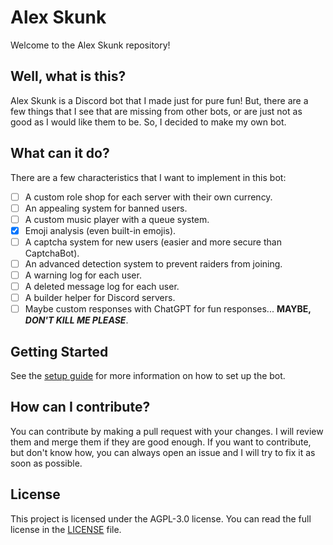# Alex Skunk
Welcome to the Alex Skunk repository!

## Well, what is this?
Alex Skunk is a Discord bot that I made just for pure fun!
But, there are a few things that I see that are missing from other bots, or
are just not as good as I would like them to be. So, I decided to make my own
bot.

## What can it do?
There are a few characteristics that I want to implement in this bot:
- [ ] A custom role shop for each server with their own currency.
- [ ] An appealing system for banned users.
- [ ] A custom music player with a queue system.
- [x] Emoji analysis (even built-in emojis).
- [ ] A captcha system for new users (easier and more secure than CaptchaBot).
- [ ] An advanced detection system to prevent raiders from joining.
- [ ] A warning log for each user.
- [ ] A deleted message log for each user.
- [ ] A builder helper for Discord servers.
- [ ] Maybe custom responses with ChatGPT for fun responses...
**MAYBE, _DON'T KILL ME PLEASE_**.

## Getting Started
See the [setup guide](SETUP.md) for more information on how to set up the bot.

## How can I contribute?
You can contribute by making a pull request with your changes. I will review
them and merge them if they are good enough. If you want to contribute, but
don't know how, you can always open an issue and I will try to fix it as soon
as possible.

## License
This project is licensed under the AGPL-3.0 license. You can read the full
license in the [LICENSE](LICENSE) file.

